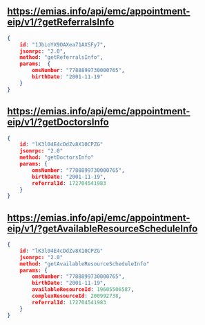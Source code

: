 ## https://emias.info/api/emc/appointment-eip/v1/?getReferralsInfo
```json
{
    id: "1JbioYX9OAXea71AXSFy7",
    jsonrpc: "2.0",
    method: "getReferralsInfo",
    params:  {
        omsNumber: "7788899730000765", 
        birthDate: "2001-11-19"
    }
}
```

## https://emias.info/api/emc/appointment-eip/v1/?getDoctorsInfo
```json
{
    id: "lK3l04E4cDdZv8X10CPZG"
    jsonrpc: "2.0"
    method: "getDoctorsInfo"
    params: {
        omsNumber: "7788899730000765", 
        birthDate: "2001-11-19", 
        referralId: 172704541983
    }
}
```

## https://emias.info/api/emc/appointment-eip/v1/?getAvailableResourceScheduleInfo
```json
{
    id: "lK3l04E4cDdZv8X10CPZG"
    jsonrpc: "2.0"
    method: "getAvailableResourceScheduleInfo"
    params: {
        omsNumber: "7788899730000765", 
        birthDate: "2001-11-19", 
        availableResourceId: 19605506587,
        complexResourceId: 200992738,        
        referralId: 172704541983
    }
}
```